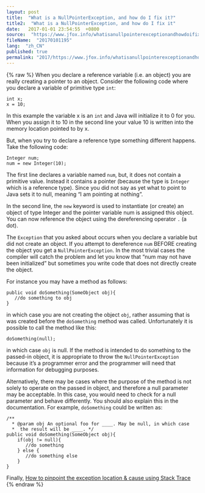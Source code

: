 ```yaml
---
layout: post
title:  "What is a NullPointerException, and how do I fix it?"
title2:  "What is a NullPointerException, and how do I fix it"
date:   2017-01-01 23:54:55  +0800
source:  "https://www.jfox.info/whatisanullpointerexceptionandhowdoifixit.html"
fileName:  "20170101195"
lang:  "zh_CN"
published: true
permalink: "2017/https://www.jfox.info/whatisanullpointerexceptionandhowdoifixit.html"
---
```

{% raw %}
When you declare a reference variable (i.e. an object) you are really creating a pointer to an object. Consider the following code where you declare a variable of primitive type `int`:

    int x;
    x = 10;
    

In this example the variable x is an `int` and Java will initialize it to 0 for you. When you assign it to 10 in the second line your value 10 is written into the memory location pointed to by x.

But, when you try to declare a reference type something different happens. Take the following code:

    Integer num;
    num = new Integer(10);
    

The first line declares a variable named `num`, but, it does not contain a primitive value. Instead it contains a pointer (because the type is `Integer` which is a reference type). Since you did not say as yet what to point to Java sets it to null, meaning “I am pointing at nothing”.

In the second line, the `new` keyword is used to instantiate (or create) an object of type Integer and the pointer variable num is assigned this object. You can now reference the object using the dereferencing operator `.` (a dot). 

The `Exception` that you asked about occurs when you declare a variable but did not create an object. If you attempt to dereference `num` BEFORE creating the object you get a `NullPointerException`. In the most trivial cases the compiler will catch the problem and let you know that “num may not have been initialized” but sometimes you write code that does not directly create the object.

For instance you may have a method as follows:

    public void doSomething(SomeObject obj){
       //do something to obj
    }
    

in which case you are not creating the object `obj`, rather assuming that is was created before the `doSomething` method was called. Unfortunately it is possible to call the method like this:

    doSomething(null);
    

in which case `obj` is null. If the method is intended to do something to the passed-in object, it is appropriate to throw the `NullPointerException` because it’s a programmer error and the programmer will need that information for debugging purposes.

Alternatively, there may be cases where the purpose of the method is not solely to operate on the passed in object, and therefore a null parameter may be acceptable. In this case, you would need to check for a null parameter and behave differently. You should also explain this in the documentation. For example, `doSomething` could be written as:

    /**
      * @param obj An optional foo for ____. May be null, in which case 
      *  the result will be ____. */
    public void doSomething(SomeObject obj){
        if(obj != null){
           //do something
        } else {
           //do something else
        }
    }
    

Finally, [How to pinpoint the exception location & cause using Stack Trace](https://www.jfox.info/go.php?url=https://stackoverflow.com/q/3988788/2775450)
{% endraw %}